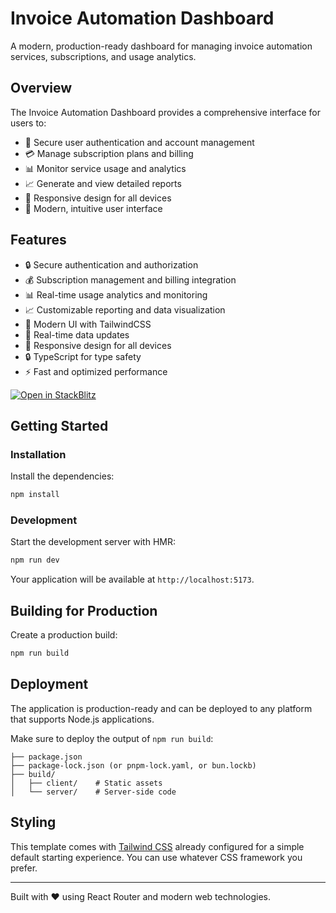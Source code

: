 # Invoice Automation Dashboard

A modern, production-ready dashboard for managing invoice automation services, subscriptions, and usage analytics.

## Overview

The Invoice Automation Dashboard provides a comprehensive interface for users to:

- 🔐 Secure user authentication and account management
- 💳 Manage subscription plans and billing
- 📊 Monitor service usage and analytics
- 📈 Generate and view detailed reports
- 📱 Responsive design for all devices
- 🎨 Modern, intuitive user interface

## Features

- 🔒 Secure authentication and authorization
- 💰 Subscription management and billing integration
- 📊 Real-time usage analytics and monitoring
- 📈 Customizable reporting and data visualization
- 🎨 Modern UI with TailwindCSS
- 🔄 Real-time data updates
- 📱 Responsive design for all devices
- 🔒 TypeScript for type safety
- ⚡️ Fast and optimized performance

[![Open in StackBlitz](https://developer.stackblitz.com/img/open_in_stackblitz.svg)](https://stackblitz.com/github/remix-run/react-router-templates/tree/main/default)

## Getting Started

### Installation

Install the dependencies:

```bash
npm install
```

### Development

Start the development server with HMR:

```bash
npm run dev
```

Your application will be available at `http://localhost:5173`.

## Building for Production

Create a production build:

```bash
npm run build
```

## Deployment

The application is production-ready and can be deployed to any platform that supports Node.js applications.

Make sure to deploy the output of `npm run build`:

```
├── package.json
├── package-lock.json (or pnpm-lock.yaml, or bun.lockb)
├── build/
│   ├── client/    # Static assets
│   └── server/    # Server-side code
```

## Styling

This template comes with [Tailwind CSS](https://tailwindcss.com/) already configured for a simple default starting experience. You can use whatever CSS framework you prefer.

---

Built with ❤️ using React Router and modern web technologies.
